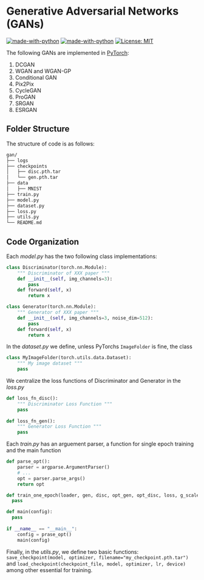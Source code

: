 # Generative Adversarial Networks (GANs)

[![made-with-python](https://img.shields.io/badge/Made%20with-Python-1f425f.svg)](https://www.python.org/)
[![made-with-python](https://img.shields.io/badge/Made%20with-PyTorch-red)](https://www.python.org/)
[![License: MIT](https://img.shields.io/badge/License-MIT-yellow.svg)](https://github.com/giakou4/gans/LICENSE)

The following GANs are implemented in [PyTorch](https://pytorch.org/):
1. DCGAN
2. WGAN and WGAN-GP
3. Conditional GAN
4. Pix2Pix
5. CycleGAN
6. ProGAN
7. SRGAN
8. ESRGAN

## Folder Structure

The structure of code is as follows:  
```bash
gan/  
├── logs
├── checkpoints
│   ├── disc.pth.tar  
│   └── gen.pth.tar  
├── data
│   ├── MNIST
├── train.py  
├── model.py 
├── dataset.py 
├── loss.py 
├── utils.py 
└── README.md
```

## Code Organization

Each _model.py_ has the two following class implementations: 
```python 
class Discriminator(torch.nn.Module):
    """ Discriminator of XXX paper """
    def __init__(self, img_channels=3):
        pass
    def forward(self, x)
        return x

class Generator(torch.nn.Module):
    """ Generator of XXX paper """
    def __init__(self, img_channels=3, noise_dim=512):
        pass
    def forward(self, x)
        return x
```

In the _dataset.py_ we define, unless PyTorchs ```ImageFolder``` is fine, the class
```python
class MyImageFolder(torch.utils.data.Dataset):
    """ My image dataset """
    pass
```

We centralize the loss functions of Discriminator and Generator in the _loss.py_
```python
def loss_fn_disc():
    """ Discriminator Loss Function """
    pass
    
def loss_fn_gen():
    """ Generator Loss Function """
    pass
```

Each _train.py_ has an arguement parser, a function for single epoch training and the main function 
```python
def parse_opt():
    parser = argparse.ArgumentParser()
    # ...
    opt = parser.parse_args()
    return opt

def train_one_epoch(loader, gen, disc, opt_gen, opt_disc, loss, g_scaler, d_scaler, writer, tb_step, epoch, num_epochs, **kwargs):
  pass

def main(config):
  pass
  
if __name__ == "__main__":
    config = prase_opt()
    main(config)
```

Finally, in the _utils.py_, we define two basic functions: ```save_checkpoint(model, optimizer, filename="my_checkpoint.pth.tar")``` and ```load_checkpoint(checkpoint_file, model, optimizer, lr, device)``` among other essential for training.
